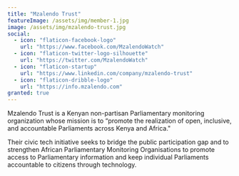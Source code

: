 ```yaml
---
title: "Mzalendo Trust"
featureImage: /assets/img/member-1.jpg
image: /assets/img/mzalendo-trust.jpg
social:
  - icon: "flaticon-facebook-logo"
    url: "https://www.facebook.com/MzalendoWatch"
  - icon: "flaticon-twitter-logo-silhouette"
    url: "https://twitter.com/MzalendoWatch"
  - icon: "flaticon-startup"
    url: "https://www.linkedin.com/company/mzalendo-trust"
  - icon: "flaticon-dribble-logo"
    url: "https://info.mzalendo.com"
granted: true
---
```

Mzalendo Trust is a Kenyan non-partisan Parliamentary monitoring organization whose mission is to “promote the realization of open, inclusive, and accountable Parliaments across Kenya and Africa."

Their civic tech initiative seeks to bridge the public participation gap and to strengthen African Parliamentary Monitoring Organisations to promote access to Parliamentary information and keep individual Parliaments accountable to citizens through technology.
